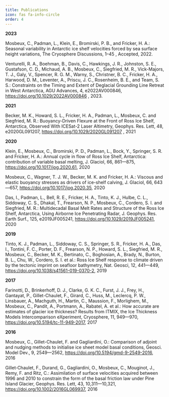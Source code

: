 ```yaml
---
title: Publications
icon: fas fa-info-circle
order: 4
---
```

            

<p><b>2023</b>
<p>
Mosbeux, C., Padman, L., Klein, E., Bromirski, P. B., and Fricker, H. A.: Seasonal variability in Antarctic ice shelf velocities forced by sea surface height variations, The Cryosphere Discussions, 1–45 , Accepted, 2022.
</p>

<p>
Venturelli, R. A., Boehman, B., Davis, C., Hawkings, J. R., Johnston, S. E., Gustafson, C. D., Michaud, A. B., Mosbeux, C., Siegfried, M. R., Vick-Majors, T. J., Galy, V., Spencer, R. G. M., Warny, S., Christner, B. C., Fricker, H. A., Harwood, D. M., Leventer, A., Priscu, J. C., Rosenheim, B. E., and Team, S. S.: Constraints on the Timing and Extent of Deglacial Grounding Line Retreat in West Antarctica, AGU Advances, 4, e2022AV000846, <a href="https://doi.org/10.1029/2022AV000846">https://doi.org/10.1029/2022AV000846</a> , 2023.
</p>
            
<p><b>2021</b>
<p>
Becker, M. K., Howard, S. L., Fricker, H. A., Padman, L., Mosbeux, C. and Siegfried, M. R.: Buoyancy-Driven Flexure at the Front of Ross Ice Shelf, Antarctica, Observed With ICESat-2 Laser Altimetry, Geophys. Res. Lett, 48, e2020GL091207, <a href="https://doi.org/10.1029/2020GL091207">https://doi.org/10.1029/2020GL091207</a> , 2021
</p>

<p><b>2020</b>
<p>
Klein, E., Mosbeux, C., Bromirski, P. D., Padman, L., Bock, Y., Springer, S. R. and Fricker, H. A.: Annual cycle in flow of Ross Ice Shelf, Antarctica: contribution of variable basal melting, J. Glaciol, 66, 861&#8212;875, <a href="https://doi.org/10.1017/jog.2020.61"> https://doi.org/10.1017/jog.2020.61</a>, 2020
</p>
<p>
Mosbeux, C., Wagner, T. J. W., Becker, M. K. and Fricker, H. A.: Viscous and elastic buoyancy stresses as drivers of ice-shelf calving, J. Glaciol, 66, 643&#8212;657, <a href ="https://doi.org/10.1017/jog.2020.35">https://doi.org/10.1017/jog.2020.35</a>, 2020
</p>
<p>
Das, I., Padman, L., Bell, R. E., Fricker, H. A., Tinto, K. J., Hulbe, C. L., Siddoway, C. S., Dhakal, T., Frearson, N. P., Mosbeux, C., Cordero, S. I. and Siegfried, M. R.: Multidecadal Basal Melt Rates and Structure of the Ross Ice Shelf, Antarctica, Using Airborne Ice Penetrating Radar, J. Geophys. Res. Earth Surf., 125, e2019JF005241,  <a href ="https://doi.org/10.1029/2019JF005241">https://doi.org/10.1029/2019JF005241</a>, 2020
</p>
    
<p><b>2019</b>    
<p>
Tinto, K. J., Padman, L., Siddoway, C. S., Springer, S. R., Fricker, H. A., Das, I., Tontini, F. C., Porter, D. F., Frearson, N. P., Howard, S. L., Siegfried, M. R., Mosbeux, C., Becker, M. K., Bertinato, C., Boghosian, A., Brady, N., Burton, B. L., Chu, W., Cordero, S. I. et al.: Ross Ice Shelf response to climate driven by the tectonic imprint on seafloor bathymetry, Nat. Geosci, 12, 441&#8212;449, <a href ="https://doi.org/10.1038/s41561-019-0370-2">https://doi.org/10.1038/s41561-019-0370-2</a>, 2019
</p>

<p><b>2017</b>
<p>
Farinotti, D., Brinkerhoff, D. J., Clarke, G. K. C., Furst, J. J., Frey, H., Gantayat, P., Gillet-Chaulet, F., Girard, C., Huss, M., Leclercq, P. W., Linsbauer, A., Machguth, H., Martin, C., Maussion, F., Morlighem, M., Mosbeux, C., Pandit, A., Portmann, A., Rabatel, A. et al.: How accurate are estimates of glacier ice thickness? Results from ITMIX, the Ice Thickness Models Intercomparison eXperiment, Cryosphere, 11, 949&#8212;970, <a href ="https://doi.org/10.5194/tc-11-949-2017">https://doi.org/10.5194/tc-11-949-2017</a>, 2017
</p>
    
<p><b>2016</b>
<p>
Mosbeux, C., Gillet-Chaulet, F. and Gagliardini, O.: Comparison of adjoint and nudging methods to initialise ice sheet model basal conditions, Geosci. Model Dev., 9, 2549&#8212;2562, <a href ="https://doi.org/10.5194/gmd-9-2549-2016">https://doi.org/10.5194/gmd-9-2549-2016</a>, 2016
</p>
<p>
Gillet‐Chaulet, F., Durand, G., Gagliardini, O., Mosbeux, C., Mouginot, J., Remy, F. and Ritz, C.: Assimilation of surface velocities acquired between 1996 and 2010 to constrain the form of the basal friction law under Pine Island Glacier, Geophys. Res. Lett, 43, 10,311&#8212;10,321, <a href ="https://doi.org/10.1002/2016GL069937">https://doi.org/10.1002/2016GL069937</a>, 2016
</p>
            
